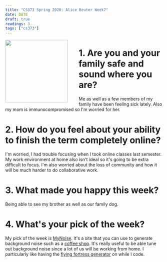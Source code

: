 ```yaml
---
title: "CS373 Spring 2020: Alice Reuter Week7"
date: DATE
draft: true
readings: 3
tags: ["cs373"]
---
```


<img src="/img/cs373/linkedin.png" width="200" align="left" style="padding-right:2rem" />

# 1. Are you and your family safe and sound where you are?

Me as well as a few members of my family have been feeling sick lately. Also my mom is immunocompromised so I'm worried for her.

# 2. How do you feel about your ability to finish the term completely online?

I'm worried, I had trouble focusing when I took online classes last semester. My work environment at home also isn't ideal so it's going to be extra difficult to focus. I'm also worried about the loss of community and how it will be much harder to do collaborative work. 

# 3. What made you happy this week?

Being able to see my brother as well as our family dog. 

# 4. What's your pick of the week?

My pick of the week is [MyNoise](https://mynoise.net). It's a site that you can use to generate background noise such as a [coffee shop](https://mynoise.net/NoiseMachines/cafeRestaurantNoiseGenerator.php). It's really useful to be able tune out background noise since a lot of us will be working from home. I particularly like having the [flying fortress generator](https://mynoise.net/NoiseMachines/propellerNoiseGenerator.php) on while I code. 
